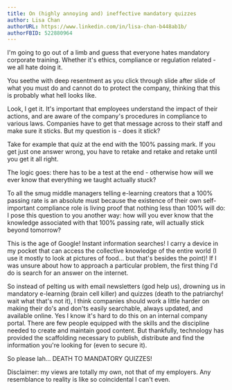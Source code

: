 ```yaml
---
title: On (highly annoying and) ineffective mandatory quizzes 
author: Lisa Chan
authorURL: https://www.linkedin.com/in/lisa-chan-b448ab1b/
authorFBID: 522880964
---
```


I'm going to go out of a limb and guess that everyone hates mandatory corporate training. Whether it's ethics, compliance or regulation related - we all hate doing it. 

<!--truncate-->

You seethe with deep resentment as you click through slide after slide of what you must do and cannot do to protect the company, thinking that this is probably what hell looks like.

Look, I get it. It's important that employees understand the impact of their actions, and are aware of the company's procedures in compliance to various laws. Companies have to get that message across to their staff and make sure it sticks. But my question is - does it stick?

Take for example that quiz at the end with the 100% passing mark. If you get just one answer wrong, you have to retake and retake and retake until you get it all right.

The logic goes: there has to be a test at the end - otherwise how will we ever know that everything we taught actually stuck?

To all the smug middle managers telling e-learning creators that a 100% passing rate is an absolute must because the existence of their own self-important compliance role is living proof that nothing less than 100% will do: I pose this question to you another way: how will you ever know that the knowledge associated with that 100% passing rate, will actually stick beyond tomorrow?

This is the age of Google! Instant information searches! I carry a device in my pocket that can access the collective knowledge of the entire world (I use it mostly to look at pictures of food... but that's besides the point)! If I was unsure about how to approach a particular problem, the first thing I'd do is search for an answer on the internet.

So instead of pelting us with email newsletters (god help us), drowning us in mandatory e-learning (brain cell killer) and quizzes (death to the patriarchy! wait what that's not it), I think companies should work a little harder on making their do's and don'ts easily searchable, always updated, and available online. Yes I know it's hard to do this on an internal company portal. There are few people equipped with the skills and the discipline needed to create and maintain good content. But thankfully, technology has provided the scaffolding necessary to publish, distribute and find the information you're looking for (even to secure it).

So please lah... DEATH TO MANDATORY QUIZZES!



Disclaimer: my views are totally my own, not that of my employers. Any resemblance to reality is like so coincidental I can't even.
